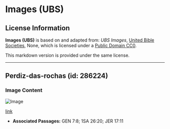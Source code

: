 # Images (UBS)

## License Information

**Images (UBS)** is based on and adapted from: _UBS Images_, [United Bible Societies](https://unitedbiblesocieties.org/), None, which is licensed under a [Public Domain CC0](https://creativecommons.org/public-domain/cc0/).

This markdown version is provided under the same license.



--------------------------------

## Perdiz-das-rochas (id: 286224)

### Image Content

![Image](https://cdn.aquifer.bible/aquifer-content/resources/Media/WEB-0763_rock_partridge.jpg)

[link](https://cdn.aquifer.bible/aquifer-content/resources/Media/WEB-0763_rock_partridge.jpg)

* **Associated Passages:** GEN 7:8; 1SA 26:20; JER 17:11

